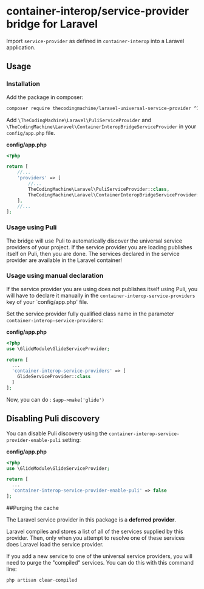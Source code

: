 # container-interop/service-provider bridge for Laravel

Import `service-provider` as defined in `container-interop` into a Laravel application.

## Usage

### Installation

Add the package in composer:

```sh
composer require thecodingmachine/laravel-universal-service-provider ^1.0
```

Add `\TheCodingMachine\Laravel\PuliServiceProvider` and `\TheCodingMachine\Laravel\ContainerInteropBridgeServiceProvider` in your `config/app.php` file.

**config/app.php**
```php
<?php

return [
    //...
    'providers' => [
        //...
        TheCodingMachine\Laravel\PuliServiceProvider::class,
        TheCodingMachine\Laravel\ContainerInteropBridgeServiceProvider::class
    ],
    //...
];      
```

### Usage using Puli

The bridge will use Puli to automatically discover the universal service providers of your project. If the service provider you are loading publishes itself
on Puli, then you are done. The services declared in the service provider are available in the Laravel container!

### Usage using manual declaration

If the service provider you are using does not publishes itself using Puli, you will have to declare it manually in the `container-interop-service-providers` key of your `config/app.php' file.

Set the service provider fully qualified class name in the parameter `container-interop-service-providers`:

**config/app.php**
```php
<?php
use \GlideModule\GlideServiceProvider;

return [
  ...
  'container-interop-service-providers' => [
    GlideServiceProvider::class
  ]
];
```

Now, you can do : `$app->make('glide')`

## Disabling Puli discovery

You can disable Puli discovery using the `container-interop-service-provider-enable-puli` setting:

**config/app.php**
```php
<?php
use \GlideModule\GlideServiceProvider;

return [
  ...
  'container-interop-service-provider-enable-puli' => false
];
```

##Purging the cache

The Laravel service provider in this package is a **deferred provider**.

Laravel compiles and stores a list of all of the services supplied by this provider. Then, only when you attempt to resolve one of these services does Laravel load the service provider.

If you add a new service to one of the universal service providers, you will need to purge the "compiled" services. You can do this with this command line:

```php
php artisan clear-compiled
```
